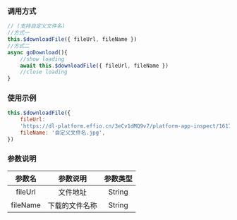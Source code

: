 ### 调用方式
```js
// (支持自定义文件名)
//方式一
this.$downloadFile({ fileUrl, fileName })
//方式二
async goDownload(){
    //show loading
    await this.$downloadFile({ fileUrl, fileName })
    //close loading
}
```
### 使用示例
```js
this.$downloadFile({
    fileUrl:
    'https://dl-platform.effio.cn/3eCv1dMQ9v7/platform-app-inspect/1617257887221.jpg',
    fileName: '自定义文件名.jpg',
})
```

### 参数说明
| 参数名 | 参数说明 | 参数类型 |
| :---:  | :---: | :---: |
| fileUrl  | 文件地址  | String |
| fileName | 下载的文件名称 | String |